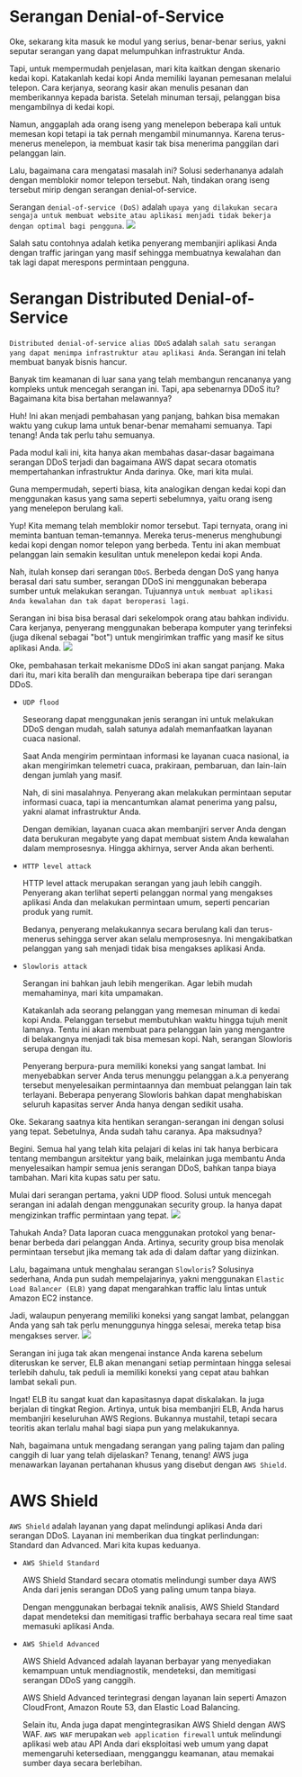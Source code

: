 # Serangan Denial-of-Service
Oke, sekarang kita masuk ke modul yang serius, benar-benar serius, yakni seputar serangan yang dapat melumpuhkan infrastruktur Anda.

Tapi, untuk mempermudah penjelasan, mari kita kaitkan dengan skenario kedai kopi. Katakanlah kedai kopi Anda memiliki layanan pemesanan melalui telepon. Cara kerjanya, seorang kasir akan menulis pesanan dan memberikannya kepada barista. Setelah minuman tersaji, pelanggan bisa mengambilnya di kedai kopi.

Namun, anggaplah ada orang iseng yang menelepon beberapa kali untuk memesan kopi tetapi ia tak pernah mengambil minumannya. Karena terus-menerus menelepon, ia membuat kasir tak bisa menerima panggilan dari pelanggan lain.

Lalu, bagaimana cara mengatasi masalah ini? Solusi sederhananya adalah dengan memblokir nomor telepon tersebut. Nah, tindakan orang iseng tersebut mirip dengan serangan denial-of-service.

Serangan `denial-of-service (DoS)` adalah `upaya yang dilakukan secara sengaja untuk membuat website atau aplikasi menjadi tidak bekerja dengan optimal bagi pengguna`.
<img src="img/ddos.png">

Salah satu contohnya adalah ketika penyerang membanjiri aplikasi Anda dengan traffic jaringan yang masif sehingga membuatnya kewalahan dan tak lagi dapat merespons permintaan pengguna.

# Serangan Distributed Denial-of-Service
`Distributed denial-of-service alias DDoS` adalah `salah satu serangan yang dapat menimpa infrastruktur atau aplikasi Anda`. Serangan ini telah membuat banyak bisnis hancur.

Banyak tim keamanan di luar sana yang telah membangun rencananya yang kompleks untuk mencegah serangan ini. Tapi, apa sebenarnya DDoS itu? Bagaimana kita bisa bertahan melawannya?

Huh! Ini akan menjadi pembahasan yang panjang, bahkan bisa memakan waktu yang cukup lama untuk benar-benar memahami semuanya. Tapi tenang! Anda tak perlu tahu semuanya.

Pada modul kali ini, kita hanya akan membahas dasar-dasar bagaimana serangan DDoS terjadi dan bagaimana AWS dapat secara otomatis mempertahankan infrastruktur Anda darinya. Oke, mari kita mulai.

Guna mempermudah, seperti biasa, kita analogikan dengan kedai kopi dan menggunakan kasus yang sama seperti sebelumnya, yaitu orang iseng yang menelepon berulang kali.

Yup! Kita memang telah memblokir nomor tersebut. Tapi ternyata, orang ini meminta bantuan teman-temannya. Mereka terus-menerus menghubungi kedai kopi dengan nomor telepon yang berbeda. Tentu ini akan membuat pelanggan lain semakin kesulitan untuk menelepon kedai kopi Anda.

Nah, itulah konsep dari serangan `DDoS`. Berbeda dengan DoS yang hanya berasal dari satu  sumber, serangan DDoS ini menggunakan beberapa sumber untuk melakukan serangan. Tujuannya `untuk membuat aplikasi Anda kewalahan dan tak dapat beroperasi lagi`.

Serangan ini bisa bisa berasal dari sekelompok orang atau bahkan individu. Cara kerjanya, penyerang menggunakan beberapa komputer yang terinfeksi (juga dikenal sebagai "bot") untuk mengirimkan traffic yang masif ke situs aplikasi Anda.
<img src="img/ddos1.png">

Oke, pembahasan terkait mekanisme DDoS ini akan sangat panjang. Maka dari itu, mari kita beralih dan menguraikan beberapa tipe dari serangan DDoS.

  - `UDP flood`

    Seseorang dapat menggunakan jenis serangan ini untuk melakukan DDoS dengan mudah, salah satunya adalah memanfaatkan layanan cuaca nasional.

    Saat Anda mengirim permintaan informasi ke layanan cuaca nasional, ia akan mengirimkan telemetri cuaca, prakiraan, pembaruan, dan lain-lain dengan jumlah yang masif.

    Nah, di sini masalahnya. Penyerang akan melakukan permintaan seputar informasi cuaca, tapi ia mencantumkan alamat penerima yang palsu, yakni alamat infrastruktur Anda.

    Dengan demikian, layanan cuaca akan membanjiri server Anda dengan data berukuran megabyte yang dapat membuat sistem Anda kewalahan dalam memprosesnya. Hingga akhirnya, server Anda akan berhenti.

  - `HTTP level attack`

    HTTP level attack merupakan serangan yang jauh lebih canggih. Penyerang akan terlihat seperti pelanggan normal yang mengakses aplikasi Anda dan melakukan permintaan umum, seperti pencarian produk yang rumit.

    Bedanya, penyerang melakukannya secara berulang kali dan terus-menerus sehingga server akan selalu memprosesnya. Ini mengakibatkan pelanggan yang sah menjadi tidak bisa mengakses aplikasi Anda.

  - `Slowloris attack`

    Serangan ini bahkan jauh lebih mengerikan. Agar lebih mudah memahaminya, mari kita umpamakan.

    Katakanlah ada seorang pelanggan yang memesan minuman di kedai kopi Anda. Pelanggan tersebut membutuhkan waktu hingga tujuh menit lamanya. Tentu ini akan membuat para pelanggan lain yang mengantre di belakangnya menjadi tak bisa memesan kopi. Nah, serangan Slowloris serupa dengan itu.

    Penyerang berpura-pura memiliki koneksi yang sangat lambat. Ini menyebabkan server Anda terus menunggu pelanggan a.k.a penyerang tersebut menyelesaikan permintaannya dan membuat pelanggan lain tak terlayani. Beberapa penyerang Slowloris bahkan dapat menghabiskan seluruh kapasitas server Anda hanya dengan sedikit usaha.

Oke. Sekarang saatnya kita hentikan serangan-serangan ini dengan solusi yang tepat. Sebetulnya, Anda sudah tahu caranya. Apa maksudnya?

Begini. Semua hal yang telah kita pelajari di kelas ini tak hanya berbicara tentang membangun arsitektur yang baik, melainkan juga membantu Anda menyelesaikan hampir semua jenis serangan DDoS, bahkan tanpa biaya tambahan. Mari kita kupas satu per satu.

Mulai dari serangan pertama, yakni UDP flood. Solusi untuk mencegah serangan ini adalah dengan menggunakan security group. Ia hanya dapat mengizinkan traffic permintaan yang tepat.
<img src="img/ddos2.png">

Tahukah Anda? Data laporan cuaca menggunakan protokol yang benar-benar berbeda dari pelanggan Anda. Artinya, security group bisa menolak permintaan tersebut jika memang tak ada di dalam daftar yang diizinkan.

Lalu, bagaimana untuk menghalau serangan `Slowloris`? Solusinya sederhana, Anda pun sudah mempelajarinya, yakni menggunakan `Elastic Load Balancer (ELB)` yang dapat mengarahkan traffic lalu lintas untuk Amazon EC2 instance.

Jadi, walaupun penyerang memiliki koneksi yang sangat lambat, pelanggan Anda yang sah tak perlu menunggunya hingga selesai, mereka tetap bisa mengakses server.
<img src="img/ddos3.png">

Serangan ini juga tak akan mengenai instance Anda karena sebelum diteruskan ke server, ELB akan menangani setiap permintaan hingga selesai terlebih dahulu, tak peduli ia memiliki koneksi yang cepat atau bahkan lambat sekali pun.

Ingat! ELB itu sangat kuat dan kapasitasnya dapat diskalakan. Ia juga berjalan di tingkat Region. Artinya, untuk bisa membanjiri ELB, Anda harus membanjiri keseluruhan AWS Regions. Bukannya mustahil, tetapi secara teoritis akan terlalu mahal bagi siapa pun yang melakukannya.

Nah, bagaimana untuk mengadang serangan yang paling tajam dan paling canggih di luar yang telah dijelaskan? Tenang, tenang! AWS juga menawarkan layanan pertahanan khusus yang disebut dengan `AWS Shield`.

# AWS Shield
`AWS Shield` adalah layanan yang dapat melindungi aplikasi Anda dari serangan DDoS. Layanan ini memberikan dua tingkat perlindungan: Standard dan Advanced. Mari kita kupas keduanya.

  - `AWS Shield Standard`

    AWS Shield Standard secara otomatis melindungi sumber daya AWS Anda dari jenis serangan DDoS yang paling umum tanpa biaya.

    Dengan menggunakan berbagai teknik analisis, AWS Shield Standard dapat mendeteksi dan memitigasi traffic berbahaya secara real time saat memasuki aplikasi Anda.

  - `AWS Shield Advanced`

    AWS Shield Advanced adalah layanan berbayar yang menyediakan kemampuan untuk mendiagnostik, mendeteksi, dan memitigasi serangan DDoS yang canggih.

    AWS Shield Advanced terintegrasi dengan layanan lain seperti Amazon CloudFront, Amazon Route 53, dan Elastic Load Balancing.

    Selain itu, Anda juga dapat mengintegrasikan AWS Shield dengan AWS WAF. `AWS WAF` merupakan `web application firewall` untuk melindungi aplikasi web atau API Anda dari eksploitasi web umum yang dapat memengaruhi ketersediaan, mengganggu keamanan, atau memakai sumber daya secara berlebihan.